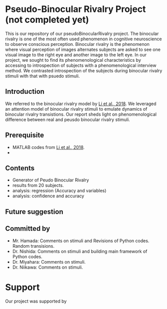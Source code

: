 # Pseudo-Binocular Rivalry Project (not completed yet)
This is our repository of our pseudoBinocularRivalry project. The binocular rivalry is one of the most often used phenomenon in cognitive neuroscience to observe conscious perception. Binocular rivalry is the phenomenon where visual perception of images alternates subjects are asked to see one visual image to the right eye and another image to the left eye. In our project, we sought to find its phenomenological characteristics by accessing to introspection of subjects with a phenomenological interview method. We contrasted introspection of the subjects during binocular rivalry stimuli with that with psuedo stimuli.

## Introduction

We referred to the binocular rivalry model by [Li et al., 2018](http://www.pnas.org/content/114/30/E6192). We leveraged an attention model of binocular rivalry stimuli to emulate dynamics of binocular rivalry transistions. Our report sheds light on phenomenological difference between real and peusdo binocular rivalry stimuli.


## Prerequisite
- MATLAB codes from [Li et al., 2018](http://www.pnas.org/content/114/30/E6192).
- 

## Contents
- Generator of Peudo Binocular Rivalry
- results from 20 subjects.
- analysis: regression (Accuracy and variables)
- analysis: confidence and accuracy

## Future suggestion

## Committed by
- Mr. Hamada: Comments on stimuli and Revisions of Python codes. Random transisions.
- Dr. Nishida: Comments on stimuli and building main framework of Python codes.
- Dr. Miyahara: Comments on stimuli.
- Dr. Niikawa: Comments on stimuli.

# Support
Our project was supported by 
